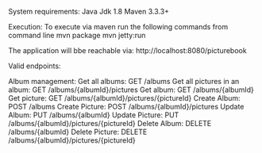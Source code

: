 System requirements:
Java Jdk 1.8 
Maven 3.3.3+

Execution:
To execute via maven run the following commands from command line
	mvn package
	mvn jetty:run

The application will bbe reachable via:
http://localhost:8080/picturebook


Valid endpoints:

Album management:
Get all albums:		GET	/albums
Get all pictures in an album:		GET	/albums/{albumId}/pictures
Get album:		GET	/albums/{albumId}
Get picture:		GET	/albums/{albumId}/pictures/{pictureId}
Create Album: 	POST	/albums
Create Picture: 	POST	/albums/{albumId}/pictures
Update Album:		PUT	/albums/{albumId}
Update Picture:		PUT	/albums/{albumId}/pictures/{pictureId}
Delete Album:		DELETE	/albums/{albumId}
Delete Picture:		DELETE	/albums/{albumId}/pictures/{pictureId}
